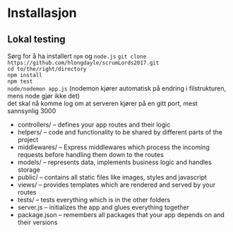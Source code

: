 # Installasjon

## Lokal testing  
Sørg for å ha installert `npm` og `node.js` 
`git clone https://github.com/hlongdayle/scrumLords2017.git`  
`cd to/the/right/directory`  
`npm install`  
`npm test`  
`node/nodemon app.js` (nodemon kjører automatisk på endring i filstrukturen, mens node gjør ikke det)  
det skal nå komme log om at serveren kjører på en gitt port, mest sannsynlig 3000  

- controllers/ – defines your app routes and their logic
- helpers/ – code and functionality to be shared by different parts of the project
- middlewares/ – Express middlewares which process the incoming requests before handling them down to the routes
- models/ – represents data, implements business logic and handles storage
- public/ – contains all static files like images, styles and javascript
- views/ – provides templates which are rendered and served by your routes
- tests/ – tests everything which is in the other folders
- server.js – initializes the app and glues everything together
- package.json – remembers all packages that your app depends on and their versions
